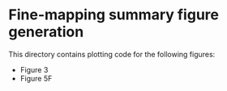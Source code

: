 # Fine-mapping summary figure generation

This directory contains plotting code for the following figures:

- Figure 3
- Figure 5F
